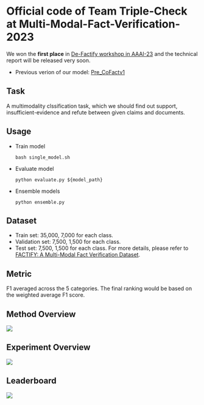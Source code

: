 # Official code of Team Triple-Check at Multi-Modal-Fact-Verification-2023
We won the **first place** in [De-Factify workshop in AAAI-23](https://aiisc.ai/defactify2/) and the technical report will be released very soon.

- Previous verion of our model: [Pre_CoFactv1](https://github.com/wywyWang/Multi-Modal-Fact-Verification-2021)

## Task
A multimodality clssification task, which we should find out support, insufficient-evidence and refute between given claims and documents.

## Usage
- Train model
    ```
    bash single_model.sh
    ```
- Evaluate model
    ```
    python evaluate.py ${model_path}
    ```
- Ensemble models
    ```
    python ensemble.py
    ```

## Dataset
- Train set: 35,000, 7,000 for each class.
- Validation set: 7,500, 1,500 for each class.
- Test set: 7,500, 1,500 for each class.
For more details, please refer to [FACTIFY: A Multi-Modal Fact Verification Dataset](https://www.researchgate.net/publication/356342935_FACTIFY_A_Multi-Modal_Fact_Verification_Dataset).

## Metric
F1 averaged across the 5 categories. The final ranking would be based on the weighted average F1 score.

## Method Overview
<div align="left">
<img src="Model_framework.png"/>
</div>

## Experiment Overview
<div align="left">
<img src="Confusion_matrix.png"/>
</div>

## Leaderboard
<div align="left">
<img src="Leaderboard.png"/>
</div>
